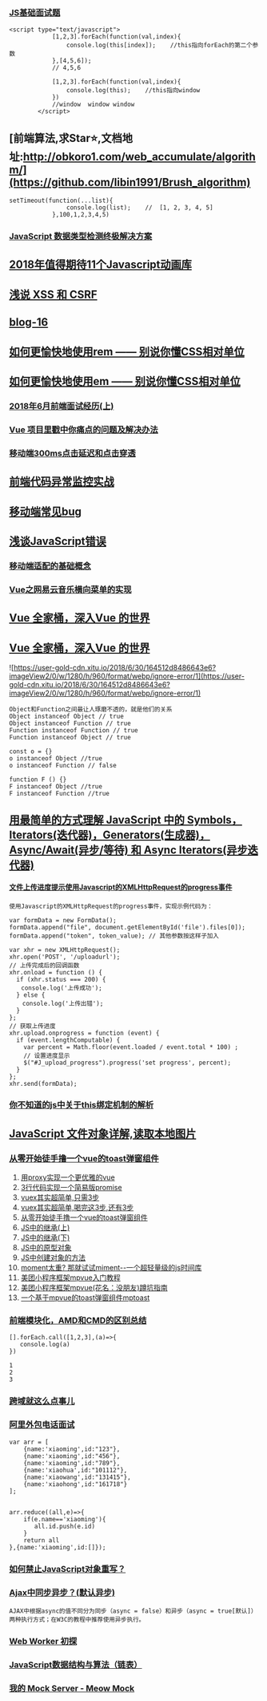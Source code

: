 ### [JS基础面试题](https://juejin.im/post/5b325c38e51d4558c7136818)
```
<script type="text/javascript">
			[1,2,3].forEach(function(val,index){
				console.log(this[index]);    //this指向forEach的第二个参数
			},[4,5,6]);
			// 4,5,6
			
			[1,2,3].forEach(function(val,index){
				console.log(this);    //this指向window
			})
			//window  window window
		</script>
```
## [前端算法,求Star⭐️,文档地址:http://obkoro1.com/web_accumulate/algorithm/](https://github.com/libin1991/Brush_algorithm)
```
setTimeout(function(...list){
				console.log(list);    //  [1, 2, 3, 4, 5]
			},100,1,2,3,4,5)
```
### [JavaScript 数据类型检测终极解决方案](https://juejin.im/post/5ba221fb6fb9a05d3c7ff01c)
## [2018年值得期待11个Javascript动画库](https://www.zcfy.cc/article/11-javascript-animation-libraries-for-2018)
## [浅说 XSS 和 CSRF](https://github.com/dwqs/blog/issues/68)
## [blog-16](https://github.com/libin1991/blog-16)
## [如何更愉快地使用rem —— 别说你懂CSS相对单位](https://juejin.im/post/5b41bf63f265da0f8b2f9656)
## [如何更愉快地使用em —— 别说你懂CSS相对单位](https://zhuanlan.zhihu.com/p/39270696)
### [2018年6月前端面试经历(上)](https://juejin.im/post/5b39bb696fb9a00e57630e27)
### [Vue 项目里戳中你痛点的问题及解决办法](https://juejin.im/post/5b174de8f265da6e410e0b4e)
### [移动端300ms点击延迟和点击穿透](https://juejin.im/post/5b3cc9836fb9a04f9a5cb0e0)
## [前端代码异常监控实战](http://web.jobbole.com/93684/)
## [移动端常见bug](https://github.com/libin1991/libin_Blog/issues/595)
## [浅谈JavaScript错误](https://juejin.im/post/5b446d1ff265da0f5a253930)
### [移动端适配的基础概念](https://juejin.im/post/5b35ea84e51d4558da1af310)
### [Vue之网易云音乐横向菜单的实现](https://juejin.im/post/5b377d6d6fb9a00e4a532d4c)
## [Vue 全家桶，深入Vue 的世界](https://github.com/libin1991/libin_Blog/issues/586)
## [Vue 全家桶，深入Vue 的世界](https://finget.github.io/2018/06/28/vue-family/?utm_medium=hao.caibaojian.com&utm_source=hao.caibaojian.com)
![https://user-gold-cdn.xitu.io/2018/6/30/164512d8486643e6?imageView2/0/w/1280/h/960/format/webp/ignore-error/1](https://user-gold-cdn.xitu.io/2018/6/30/164512d8486643e6?imageView2/0/w/1280/h/960/format/webp/ignore-error/1)
```
Object和Function之间最让人琢磨不透的，就是他们的关系
Object instanceof Object // true
Object instanceof Function // true
Function instanceof Function // true
Function instanceof Object // true

const o = {}
o instanceof Object //true
o instanceof Function // false

function F () {}
F instanceof Object //true
F instanceof Function //true

```
## [用最简单的方式理解 JavaScript 中的 Symbols，Iterators(迭代器)，Generators(生成器)，Async/Await(异步/等待) 和 Async Iterators(异步迭代器)](http://www.css88.com/archives/9386)
#### [文件上传进度提示使用Javascript的XMLHttpRequest的progress事件](https://segmentfault.com/a/1190000008791342)
```
使用Javascript的XMLHttpRequest的progress事件，实现示例代码为：

var formData = new FormData(); 
formData.append("file", document.getElementById('file').files[0]); 
formData.append("token", token_value); // 其他参数按这样子加入

var xhr = new XMLHttpRequest();
xhr.open('POST', '/uploadurl');
// 上传完成后的回调函数
xhr.onload = function () {
  if (xhr.status === 200) {
　　console.log('上传成功');
  } else {
  　console.log('上传出错');
  }
};
// 获取上传进度
xhr.upload.onprogress = function (event) {
  if (event.lengthComputable) {
    var percent = Math.floor(event.loaded / event.total * 100) ;
    // 设置进度显示
    $("#J_upload_progress").progress('set progress', percent);
  }
};
xhr.send(formData);
```
### [你不知道的js中关于this绑定机制的解析](https://juejin.im/post/5b3715def265da59af40a630)
## [JavaScript 文件对象详解,读取本地图片](https://juejin.im/post/5b32fb5cf265da598223df9e#comment)
### [从零开始徒手撸一个vue的toast弹窗组件](https://juejin.im/post/5af55f906fb9a07aae153c1c)
1. [用proxy实现一个更优雅的vue](https://link.juejin.im?target=https%3A%2F%2Fjuejin.im%2Fpost%2F5b239018e51d4558dc4aad4f)
2. [3行代码实现一个简易版promise](https://link.juejin.im?target=https%3A%2F%2Fjuejin.im%2Fpost%2F5b0a1ef86fb9a07aab2a4f9c)
3. [vuex其实超简单,只需3步](https://link.juejin.im?target=https%3A%2F%2Fjuejin.im%2Fpost%2F5afea06d6fb9a07a9c0476c1)
4. [vuex其实超简单,喝完这3步,还有3步](https://link.juejin.im?target=https%3A%2F%2Fjuejin.im%2Fpost%2F5b021d9af265da0b7868cc59)
5. [从零开始徒手撸一个vue的toast弹窗组件](https://link.juejin.im?target=https%3A%2F%2Fjuejin.im%2Fpost%2F5af55f906fb9a07aae153c1c)
6. [JS中的继承(上)](https://link.juejin.im?target=https%3A%2F%2Fjuejin.im%2Fpost%2F5ad8308d5188252e9e361fd4)
7. [JS中的继承(下)](https://link.juejin.im?target=https%3A%2F%2Fjuejin.im%2Fpost%2F5aec291b5188256715478575)
8. [JS中的原型对象](https://link.juejin.im?target=https%3A%2F%2Fjuejin.im%2Fpost%2F5ac319175188255582528caa)
9. [JS中创建对象的方法](https://link.juejin.im?target=https%3A%2F%2Fjuejin.im%2Fpost%2F5ac318886fb9a028c675e4ad)
10. [moment太重? 那就试试miment--一个超轻量级的js时间库](https://link.juejin.im?target=https%3A%2F%2Fjuejin.im%2Fpost%2F5ad3f8966fb9a028d1419031)
11. [美团小程序框架mpvue入门教程](https://link.juejin.im?target=https%3A%2F%2Fjuejin.im%2Fpost%2F5ac31e8d6fb9a028d9375765)
12. [美团小程序框架mpvue(花名：没朋友)蹲坑指南](https://link.juejin.im?target=https%3A%2F%2Fjuejin.im%2Fpost%2F5ac3181d518825555d477294)
13. [一个基于mpvue的toast弹窗组件mptoast](https://link.juejin.im?target=https%3A%2F%2Fjuejin.im%2Fpost%2F5ac3176af265da238925e9da)
### [前端模块化，AMD和CMD的区别总结](https://juejin.im/post/5b35e1f16fb9a00e562c59ee)
```
[].forEach.call([1,2,3],(a)=>{
   console.log(a)
})

1
2
3
```
### [跨域就这么点事儿](https://juejin.im/post/5b47f9ac5188251b1242e121)
### [阿里外包电话面试](https://juejin.im/post/5b357049f265da596332fefa)
```
var arr = [
	{name:'xiaoming',id:"123"},
	{name:'xiaoming',id:"456"},
	{name:'xiaoming',id:"789"},
	{name:'xiaohua',id:"101112"},
	{name:'xiaowang',id:"131415"},
	{name:'xiaohong',id:"161718"}
];


arr.reduce((all,e)=>{
	if(e.name=='xiaoming'){
       all.id.push(e.id)
    } 
    return all
},{name:'xiaoming',id:[]});
```
### [如何禁止JavaScript对象重写？](https://juejin.im/post/5b42b858e51d45191556c8f4)
### [Ajax中同步异步？(默认异步)](https://juejin.im/post/5b43f8435188251b176a4cdf#comment)
```
AJAX中根据async的值不同分为同步（async = false）和异步（async = true[默认]）两种执行方式；在W3C的教程中推荐使用异步执行。
```
### [Web Worker 初探](https://github.com/libin1991/libin_Blog/issues/594)
### [JavaScript数据结构与算法（链表）](https://juejin.im/post/5b485783e51d451926483773)
### [我的 Mock Server - Meow Mock](https://juejin.im/post/5b4813bee51d4519601aa68a#comment)
